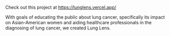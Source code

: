 

Check out this project at https://lunglens.vercel.app/


With goals of educating the public about lung cancer, specifically its impact on Asian-American women and aiding healthcare professionals in the diagnosing of lung cancer, we created Lung Lens. 
